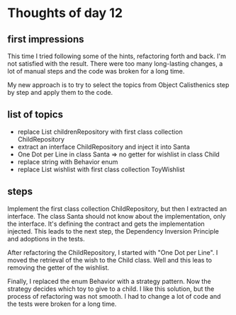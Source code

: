 # Thoughts of day 12

## first impressions
This time I tried following some of the hints, refactoring forth and back. I'm not satisfied with the result. There were too many long-lasting changes, 
a lot of manual steps and the code was broken for a long time. 

My new approach is to try to select the topics from Object Calisthenics step by step and apply them to the code.

## list of topics

* replace List<Child> childrenRepository with first class collection ChildRepository
* extract an interface ChildRepository and inject it into Santa
* One Dot per Line in class Santa => no getter for wishlist in class Child
* replace string with Behavior enum
* replace List<Toy> wishlist with first class collection ToyWishlist

## steps

Implement the first class collection ChildRepository, but then I extracted an interface. The class Santa should not know about the implementation, 
only the interface. It's defining the contract and gets the implementation injected. This leads to the next step, the Dependency Inversion Principle 
and adoptions in the tests.

After refactoring the ChildRepository, I started with "One Dot per Line". I moved the retrieval of the wish to the Child class. Well and this leas 
to removing the getter of the wishlist.

Finally, I replaced the enum Behavior with a strategy pattern. Now the strategy decides which toy to give to a child. I like this solution, but the 
process of refactoring was not smooth. I had to change a lot of code and the tests were broken for a long time.